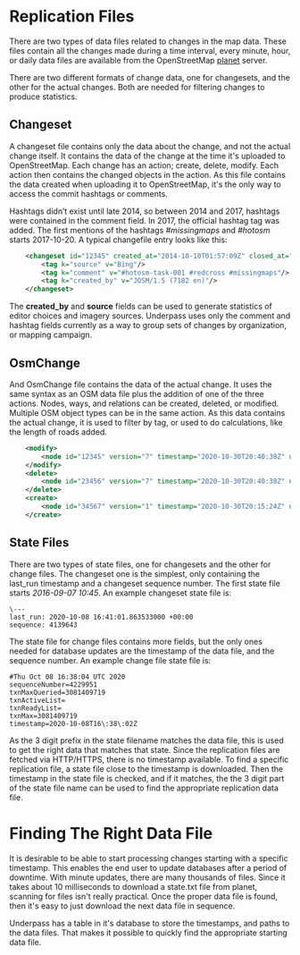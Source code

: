 # Replication Files

There are two types of data files related to changes in the map
data. These files contain all the changes made during a time interval,
every minute, hour, or daily data files are available from the
OpenStreetMap [planet](https://planet.openstreetmap.org/replication/)
server. 

There are two different formats of change data, one for changesets,
and the other for the actual changes. Both are needed for filtering
changes to produce statistics.

## Changeset

A changeset file contains only the data about the change, and not the
actual change itself. It contains the data of the change at the time
it's uploaded to OpenStreetMap. Each change has an action; create,
delete, modify. Each action then contains the changed objects in the
action. As this file contains the data created when uploading it to
OpenStreetMap, it's the only way to access the commit hashtags or
comments. 

Hashtags didn’t exist until late 2014, so between 2014 and 2017,
hashtags were contained in the comment field. In 2017, the official
hashtag tag was added. The first mentions of the hashtags
_#missingmaps_ and _#hotosm_ starts 2017-10-20. A typical changefile
entry looks like this:

```xml
	<changeset id="12345" created_at="2014-10-10T01:57:09Z" closed_at="2014-10-10T01:57:23Z" open="false" user="foo" uid="54321" min_lat="-2.8042325" min_lon="29.5842812" max_lat="-2.7699398" max_lon="29.6012844" num_changes="569" comments_count="0">
	    <tag k="source" v="Bing"/>
	    <tag k="comment" v="#hotosm-task-001 #redcross #missingmaps"/>
	    <tag k="created_by" v="JOSM/1.5 (7182 en)"/>
	</changeset>
```

The **created_by** and **source** fields can be used to generate
statistics of editor choices and imagery sources. Underpass uses only
the comment and hashtag fields currently as a way to group sets of
changes by organization, or mapping campaign.

## OsmChange

And OsmChange file contains the data of the actual change. It uses the
same syntax as an OSM data file plus the addition of one of the three
actions. Nodes, ways, and relations can be created, deleted, or
modified. Multiple OSM object types can be in the same action. As this
data contains the actual change, it is used to filter by tag, or used
to do calculations, like the length of roads added.

```xml
	<modify>
		<node id="12345" version="7" timestamp="2020-10-30T20:40:38Z" uid="111111" user="foo" changeset="93310152" lat="50.9176152" lon="-1.3751891"/>
	</modify>
	<delete>
		<node id="23456" version="7" timestamp="2020-10-30T20:40:38Z" uid="22222" user="foo" changeset="93310152" lat="50.9176152" lon="-1.3751891"/>
	</delete> 
	<create> 
		<node id="34567" version="1" timestamp="2020-10-30T20:15:24Z" uid="3333333" user="bar" changeset="93309184" lat="45.4303763" lon="10.9837526"/>\n 
	</create> 
```

## State Files

There are two types of state files, one for changesets and the other
for change files. The changeset one is the simplest, only containing
the last_run timestamp and a changeset sequence number. The first
state file starts *2016-09-07 10:45*. An example changeset state file
is:

	\---
	last_run: 2020-10-08 16:41:01.863533000 +00:00
	sequence: 4139643

The state file for change files contains more fields, but the only
ones needed for database updates are the timestamp of the data file,
and the sequence number. An example change file state file is: 

	#Thu Oct 08 16:38:04 UTC 2020
	sequenceNumber=4229951
	txnMaxQueried=3081409719
	txnActiveList=
	txnReadyList=
	txnMax=3081409719
	timestamp=2020-10-08T16\:38\:02Z

As the 3 digit prefix in the state filename matches the data file,
this is used to get the right data that matches that state. Since
the replication files are fetched via HTTP/HTTPS, there is no
timestamp available. To find a specific replication file, a state file
close to the timestamp is downloaded. Then the timestamp in the state
file is checked, and if it matches, the the 3 digit part of the state
file name can be used to find the appropriate replication data file.

# Finding The Right Data File

It is desirable to be able to start processing changes starting with a
specific timestamp. This enables the end user to update databases
after a period of downtime. With minute updates, there are many
thousands of files. Since it takes about 10 milliseconds to download a
state.txt file from planet, scanning for files isn't really
practical. Once the proper data file is found, then it's easy to just
download the next data file in sequence.

Underpass has a table in it's database to store the timestamps, and
paths to the data files. That makes it possible to quickly find the
appropriate starting data file. 
